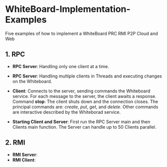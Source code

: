 # WhiteBoard-Implementation-Examples
Five examples of how to implement a WhiteBoard PRC RMI P2P Cloud and Web

## 1. RPC
* **RPC Server**: Handling only one client at a time. 
* **RPC Server**: Handling multiple clients in Threads and executing changes on the Whiteboard.
* **Client**: Connects to the server, sending commands the Whiteboard service. For each message to the server, the client awaits a response.
Command **stop**: The client shuts down and the connection closes. 
The principal commands are: *create*, *put*, *get*, and *delete*. 
Other commands are interactive described by the Whiteborad service.

* **Starting Client and Server**: 
First run the RPC Server main and then Clients main function. The Server can handle up to 50 Clients parallel. 

## 2. RMI 
* **RMI Server**:
* **RMI Client**: 
